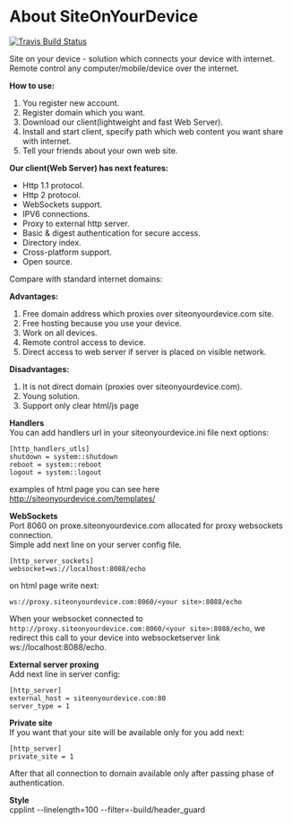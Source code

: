 About SiteOnYourDevice
===============
[![Travis Build Status](https://travis-ci.org/fastogt/siteonyourdevice.svg?branch=master)](https://travis-ci.org/fastogt/siteonyourdevice)

Site on your device - solution which connects your device with internet.
Remote control any computer/mobile/device over the internet.

**How to use:**<br/>
1) You register new account.<br/>
2) Register domain which you want.<br/>
3) Download our client(lightweight and fast Web Server).<br/>
4) Install and start client, specify path which web content you want share with internet.<br/>
5) Tell your friends about your own web site.

**Our client(Web Server) has next features:**
- Http 1.1 protocol.
- Http 2 protocol.
- WebSockets support.
- IPV6 connections.
- Proxy to external http server.
- Basic & digest authentication for secure access.
- Directory index.
- Cross-platform support.
- Open source.

Compare with standard internet domains:

**Advantages:**<br/>
  1) Free domain address which proxies over siteonyourdevice.com site.<br/>
  2) Free hosting because you use your device.<br/>
  3) Work on all devices.<br/>
  4) Remote control access to device.<br/>
  5) Direct access to web server if server is placed on visible network.

**Disadvantages:**<br/>
  1) It is not direct domain (proxies over siteonyourdevice.com).<br/>
  2) Young solution.<br/>
  3) Support only clear html/js page

**Handlers**<br/>
  You can add handlers url in your siteonyourdevice.ini file next options:
  ```
  [http_handlers_utls]
  shutdown = system::shutdown
  reboot = system::reboot
  logout = system::logout
  ```
  examples of html page you can see here http://siteonyourdevice.com/templates/
 
**WebSockets**<br/>
  Port 8060 on proxe.siteonyourdevice.com allocated for proxy websockets connection.<br/>
  Simple add next line on your server config file. 
  ```
  [http_server_sockets]
  websocket=ws://localhost:8088/echo
  ```
  on html page write next:
  ```
  ws://proxy.siteonyourdevice.com:8060/<your site>:8088/echo
  ```
  When your websocket connected to ```http://proxy.siteonyourdevice.com:8060/<your site>:8088/echo```,
  we redirect this call to your device into websocketserver link ws://localhost:8088/echo.

**External server proxing**<br/>
  Add next line in server config:
  ```
  [http_server]
  external_host = siteonyourdevice.com:80
  server_type = 1
  ```
  
**Private site**<br/>
  If you want that your site will be available only for you add next:
  ```
  [http_server]
  private_site = 1
  ```
  After that all connection to domain available only after passing phase of authentication.


**Style**<br/>
cpplint --linelength=100 --filter=-build/header_guard
